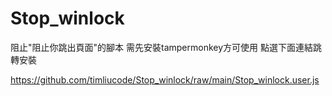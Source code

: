 # Stop_winlock
阻止"阻止你跳出頁面"的腳本
需先安裝tampermonkey方可使用
點選下面連結跳轉安裝

https://github.com/timliucode/Stop_winlock/raw/main/Stop_winlock.user.js
